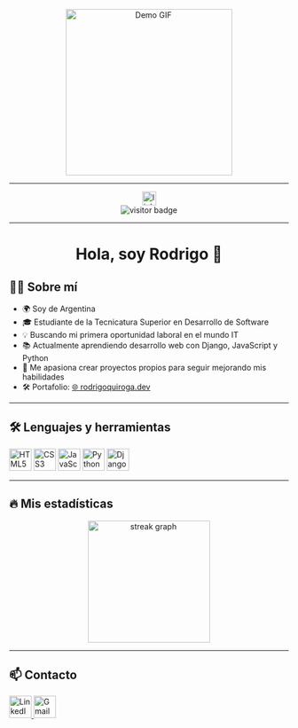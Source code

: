 <div align="center">
  <img height="300" src="https://i.imgur.com/nrv2iqF.gif" alt="Demo GIF"/>
</div>

---

<div align="center">
  <a href="https://www.linkedin.com/in/tu-usuario">
    <img src="https://img.shields.io/static/v1?message=LinkedIn&logo=linkedin&label=&color=0077B5&logoColor=white&labelColor=&style=for-the-badge" height="25" alt="linkedin logo" />
  </a>
</div>

<div align="center">
  <img src="https://visitor-badge.laobi.icu/badge?page_id=elprofe123.elprofe123" alt="visitor badge" />
</div>

---

<h1 align="center">Hola, soy Rodrigo 👋</h1>

## 👩‍💻 Sobre mí

- 🌍 Soy de Argentina  
- 🎓 Estudiante de la Tecnicatura Superior en Desarrollo de Software  
- 💡 Buscando mi primera oportunidad laboral en el mundo IT  
- 📚 Actualmente aprendiendo desarrollo web con Django, JavaScript y Python  
- 🎯 Me apasiona crear proyectos propios para seguir mejorando mis habilidades  
- 🛠️ Portafolio: [🌐 rodrigoquiroga.dev](https://rodrigoquiroga.dev) <!-- Cambiá este link por el real -->

---

## 🛠 Lenguajes y herramientas

<div align="left">
  <img src="https://cdn.jsdelivr.net/gh/devicons/devicon/icons/html5/html5-original.svg" height="40" alt="HTML5" />
  <img src="https://cdn.jsdelivr.net/gh/devicons/devicon/icons/css3/css3-original.svg" height="40" alt="CSS3" />
  <img src="https://cdn.jsdelivr.net/gh/devicons/devicon/icons/javascript/javascript-original.svg" height="40" alt="JavaScript" />
  <img src="https://cdn.jsdelivr.net/gh/devicons/devicon/icons/python/python-original.svg" height="40" alt="Python" />
  <img src="https://cdn.jsdelivr.net/gh/devicons/devicon/icons/django/django-plain.svg" height="40" alt="Django" />
</div>

---

## 🔥 Mis estadísticas

<p align="center">
  <img src="https://streak-stats.demolab.com?user=rodrigoquiroga&locale=es&mode=daily&theme=dark&hide_border=false&border_radius=5" height="220" alt="streak graph" />
</p>


---

## 📫 Contacto

<div align="left">
  <a href="https://www.linkedin.com/in/tu-usuario">
    <img src="https://raw.githubusercontent.com/maurodesouza/profile-readme-generator/master/src/assets/icons/social/linkedin/default.svg" width="40" height="40" alt="LinkedIn" />
  </a>
  <a href="mailto:rodrigoquiroga932@gmail.com">
    <img src="https://raw.githubusercontent.com/maurodesouza/profile-readme-generator/master/src/assets/icons/social/gmail/default.svg" width="40" height="40" alt="Gmail" />
  </a>
</div>
